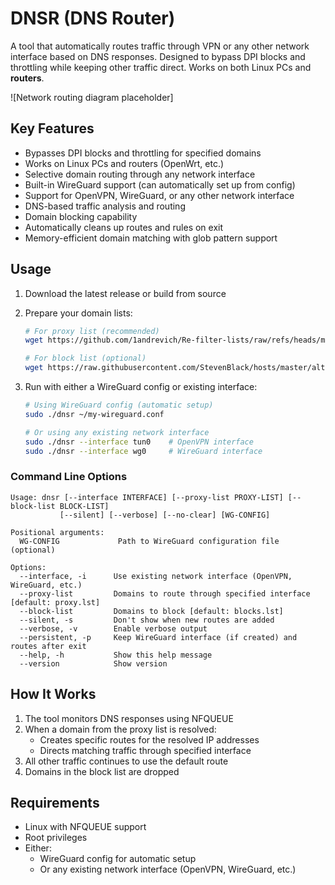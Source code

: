 # DNSR (DNS Router)

A tool that automatically routes traffic through VPN or any other network interface based on DNS responses. Designed to bypass DPI blocks and throttling while keeping other traffic direct. Works on both Linux PCs and **routers**.

![Network routing diagram placeholder]

## Key Features

- Bypasses DPI blocks and throttling for specified domains
- Works on Linux PCs and routers (OpenWrt, etc.)
- Selective domain routing through any network interface
- Built-in WireGuard support (can automatically set up from config)
- Support for OpenVPN, WireGuard, or any other network interface
- DNS-based traffic analysis and routing
- Domain blocking capability
- Automatically cleans up routes and rules on exit
- Memory-efficient domain matching with glob pattern support

## Usage

1. Download the latest release or build from source
2. Prepare your domain lists:
   ```bash
   # For proxy list (recommended)
   wget https://github.com/1andrevich/Re-filter-lists/raw/refs/heads/main/domains_all.lst -O proxy.lst
   
   # For block list (optional)
   wget https://raw.githubusercontent.com/StevenBlack/hosts/master/alternates/gambling/hosts -O blocks.lst
   ```

3. Run with either a WireGuard config or existing interface:
   ```bash
   # Using WireGuard config (automatic setup)
   sudo ./dnsr ~/my-wireguard.conf
   
   # Or using any existing network interface
   sudo ./dnsr --interface tun0    # OpenVPN interface
   sudo ./dnsr --interface wg0     # WireGuard interface
   ```

### Command Line Options

```
Usage: dnsr [--interface INTERFACE] [--proxy-list PROXY-LIST] [--block-list BLOCK-LIST] 
           [--silent] [--verbose] [--no-clear] [WG-CONFIG]

Positional arguments:
  WG-CONFIG             Path to WireGuard configuration file (optional)

Options:
  --interface, -i      Use existing network interface (OpenVPN, WireGuard, etc.)
  --proxy-list         Domains to route through specified interface [default: proxy.lst]
  --block-list         Domains to block [default: blocks.lst]
  --silent, -s         Don't show when new routes are added
  --verbose, -v        Enable verbose output
  --persistent, -p     Keep WireGuard interface (if created) and routes after exit
  --help, -h           Show this help message
  --version            Show version
```

## How It Works

1. The tool monitors DNS responses using NFQUEUE
2. When a domain from the proxy list is resolved:
   - Creates specific routes for the resolved IP addresses
   - Directs matching traffic through specified interface
3. All other traffic continues to use the default route
4. Domains in the block list are dropped

## Requirements

- Linux with NFQUEUE support
- Root privileges
- Either:
  - WireGuard config for automatic setup
  - Or any existing network interface (OpenVPN, WireGuard, etc.)